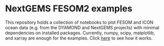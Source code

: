 # NextGEMS FESOM2 examples

This repository holds a collection of notebooks to plot FESOM and ICON ocean data (e.g. from the DYAMOND and NextGEMS projects) with minimal dependencies on installed packages.
Currently, numpy, scipy, matplotlib, and xarray are enough for the examples. Click [here](https://github.com/koldunovn/FESOM2_data_processing/blob/main/easy_way_to_work_with_unstructured_grids_FESOM2_ICON.ipynb) to see how it works.
